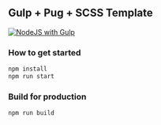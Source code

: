 ## Gulp + Pug + SCSS Template

[![NodeJS with Gulp](https://github.com/koshacha/gulp-boilerplate/actions/workflows/npm-gulp.yml/badge.svg)](https://github.com/koshacha/gulp-boilerplate/actions/workflows/npm-gulp.yml)

### How to get started

```sh
npm install
npm run start
```

### Build for production

```sh
npm run build
```
